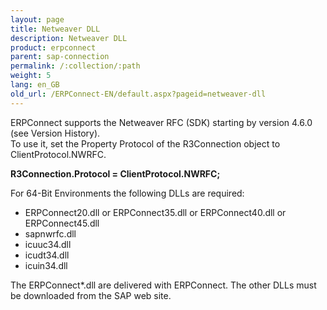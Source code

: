 ```yaml
---
layout: page
title: Netweaver DLL
description: Netweaver DLL
product: erpconnect
parent: sap-connection
permalink: /:collection/:path
weight: 5
lang: en_GB
old_url: /ERPConnect-EN/default.aspx?pageid=netweaver-dll
---
```


ERPConnect supports the Netweaver RFC (SDK) starting by version 4.6.0 (see Version History).  
To use it, set the Property Protocol of the R3Connection object to ClientProtocol.NWRFC. 

**R3Connection.Protocol = ClientProtocol.NWRFC;**

For 64-Bit Environments the following DLLs are required:
- ERPConnect20.dll or ERPConnect35.dll or ERPConnect40.dll or ERPConnect45.dll
- sapnwrfc.dll
- icuuc34.dll
- icudt34.dll
- icuin34.dll 

The ERPConnect*.dll are delivered with ERPConnect. The other DLLs must be downloaded from the SAP web site.
